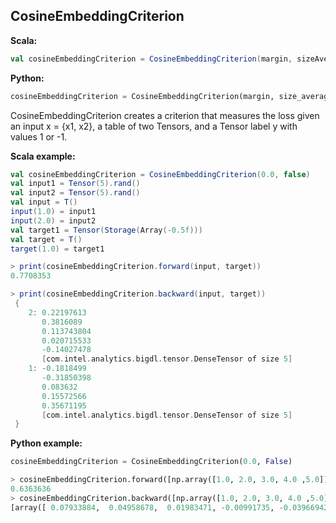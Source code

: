 ## CosineEmbeddingCriterion ##

**Scala:**
```scala
val cosineEmbeddingCriterion = CosineEmbeddingCriterion(margin, sizeAverage)
```
**Python:**
```python
cosineEmbeddingCriterion = CosineEmbeddingCriterion(margin, size_average)
```
CosineEmbeddingCriterion creates a criterion that measures the loss given an input x = {x1, x2},
a table of two Tensors, and a Tensor label y with values 1 or -1.

**Scala example:**
```scala
val cosineEmbeddingCriterion = CosineEmbeddingCriterion(0.0, false)
val input1 = Tensor(5).rand()
val input2 = Tensor(5).rand()
val input = T()
input(1.0) = input1
input(2.0) = input2
val target1 = Tensor(Storage(Array(-0.5f)))
val target = T()
target(1.0) = target1

> print(cosineEmbeddingCriterion.forward(input, target))
0.7708353

> print(cosineEmbeddingCriterion.backward(input, target))
 {
	2: 0.22197613
	   0.3816089
	   0.113743804
	   0.020715533
	   -0.14027478
	   [com.intel.analytics.bigdl.tensor.DenseTensor of size 5]
	1: -0.1818499
	   -0.31850398
	   0.083632
	   0.15572566
	   0.35671195
	   [com.intel.analytics.bigdl.tensor.DenseTensor of size 5]
 }
```

**Python example:**
```python
cosineEmbeddingCriterion = CosineEmbeddingCriterion(0.0, False)

> cosineEmbeddingCriterion.forward([np.array([1.0, 2.0, 3.0, 4.0 ,5.0]),np.array([5.0, 4.0, 3.0, 2.0, 1.0])],[np.array(-0.5)])
0.6363636
> cosineEmbeddingCriterion.backward([np.array([1.0, 2.0, 3.0, 4.0 ,5.0]),np.array([5.0, 4.0, 3.0, 2.0, 1.0])],[np.array(-0.5)])
[array([ 0.07933884,  0.04958678,  0.01983471, -0.00991735, -0.03966942], dtype=float32), array([-0.03966942, -0.00991735,  0.01983471,  0.04958678,  0.07933884], dtype=float32)]

```

